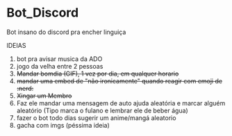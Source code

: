 # Bot_Discord
Bot insano do discord pra encher linguiça


IDEIAS
1. bot pra avisar musica da ADO
2. jogo da velha entre 2 pessoas
3. ~~Mandar bomdia (GIF), 1 vez por dia, em qualquer horario~~
4. ~~mandar uma embed de "não ironicamente" quando reagir com emoji de :nerd:~~
5. ~~Xingar um Membro~~
6. Faz ele mandar uma mensagem de auto ajuda aleatória e marcar alguém aleatório (Tipo marca o fulano e lembrar ele de beber água)
7. fazer o bot todo dias sugerir um anime/mangá aleatorio
8. gacha com imgs (péssima ideia)


